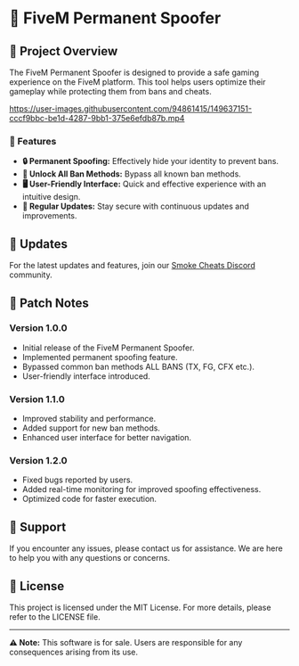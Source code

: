 # 🌟 FiveM Permanent Spoofer

## 📜 Project Overview

The FiveM Permanent Spoofer is designed to provide a safe gaming experience on the FiveM platform. This tool helps users optimize their gameplay while protecting them from bans and cheats.

https://user-images.githubusercontent.com/94861415/149637151-cccf9bbc-be1d-4287-9bb1-375e6efdb87b.mp4

### 🔧 Features

- **🔒 Permanent Spoofing:** Effectively hide your identity to prevent bans.
- **🚫 Unlock All Ban Methods:** Bypass all known ban methods.
- **🖥️ User-Friendly Interface:** Quick and effective experience with an intuitive design.
- **🔄 Regular Updates:** Stay secure with continuous updates and improvements.

## 🔔 Updates

For the latest updates and features, join our [Smoke Cheats Discord](https://discord.gg/smokecats) community.

## 📅 Patch Notes

### Version 1.0.0
- Initial release of the FiveM Permanent Spoofer.
- Implemented permanent spoofing feature.
- Bypassed common ban methods ALL BANS (TX, FG, CFX etc.).
- User-friendly interface introduced.

### Version 1.1.0
- Improved stability and performance.
- Added support for new ban methods.
- Enhanced user interface for better navigation.

### Version 1.2.0
- Fixed bugs reported by users.
- Added real-time monitoring for improved spoofing effectiveness.
- Optimized code for faster execution.

## 🤝 Support

If you encounter any issues, please contact us for assistance. We are here to help you with any questions or concerns.

## 📄 License

This project is licensed under the MIT License. For more details, please refer to the LICENSE file.

---

**⚠️ Note:** This software is for sale. Users are responsible for any consequences arising from its use.
